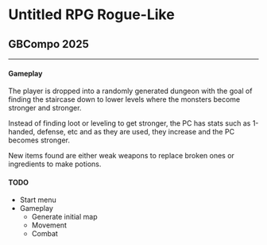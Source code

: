 
# Untitled RPG Rogue-Like
## GBCompo 2025
---

#### Gameplay

The player is dropped into a randomly generated dungeon with the goal of finding the staircase down to lower levels where the monsters become stronger and stronger.

Instead of finding loot or leveling to get stronger, the PC has stats such as 1-handed, defense, etc and as they are used, they increase and the PC becomes stronger.

New items found are either weak weapons to replace broken ones or ingredients to make potions.


#### TODO
- Start menu
- Gameplay
  - Generate initial map
  - Movement
  - Combat

